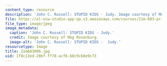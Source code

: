 ```yaml
---
content_type: resource
description: 'John C. Russell: STUPID KIDS - Judy. Image courtesy of Meg Rosenburg.'
file: https://ol-ocw-studio-app-qa.s3.amazonaws.com/courses/21m-603-principles-of-design-fall-2005/1f8c13ed28bfff78acf6b8c9cb8e9c73_21m603006.jpg
file_type: image/jpeg
image_metadata:
  caption: 'John C. Russell: STUPID KIDS - Judy.'
  credit: Image courtesy of Meg Rosenburg.
  image-alt: 'John C. Russell: STUPID KIDS -  Judy.'
resourcetype: Image
title: 21m603006.jpg
uid: 1f8c13ed-28bf-ff78-acf6-b8c9cb8e9c73
---
```

